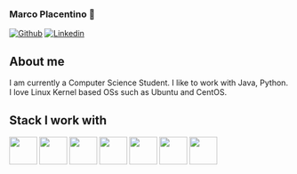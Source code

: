 ### Marco Placentino 👋

[![Github](https://img.shields.io/github/followers/place97?label=Follow&style=social)](https://github.com/place97)
[![Linkedin](https://img.shields.io/badge/-Marco%20Placentino-blue?style=flat-square&logo=linkedin&logoColor=white&link=https://www.linkedin.com/in/marco-placentino-02a675172/)](https://www.linkedin.com/in/marco-placentino-02a675172/)

## About me 
I am currently a Computer Science Student. I like to work with Java, Python. I love Linux Kernel based OSs such as Ubuntu and CentOS.

## Stack I work with
<code><img height="50" src="https://www.vectorlogo.zone/logos/python/python-ar21.svg"></code>
<code><img height="50" src="https://www.vectorlogo.zone/logos/postgresql/postgresql-horizontal.svg"></code>
<code><img height="50" src="https://www.vectorlogo.zone/logos/mysql/mysql-horizontal.svg"></code>
<code><img height="50" src="https://www.vectorlogo.zone/logos/sqlite/sqlite-ar21.svg"></code>
<code><img height="50" src="https://www.vectorlogo.zone/logos/github/github-ar21.svg"></code>
<code><img height="50" src="https://www.vectorlogo.zone/logos/linux/linux-ar21.svg"></code>
<code><img height="50" src="https://www.vectorlogo.zone/logos/java/java-horizontal.svg"></code>
